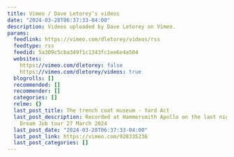 ```yaml
---
title: Vimeo / Dave Letorey’s videos
date: "2024-03-28T06:37:33-04:00"
description: Videos uploaded by Dave Letorey on Vimeo.
params:
  feedlink: https://vimeo.com/dletorey/videos/rss
  feedtype: rss
  feedid: 5a309c5cba349f1c1343fc1ee6e4a504
  websites:
    https://vimeo.com/dletorey: false
    https://vimeo.com/dletorey/videos: true
  blogrolls: []
  recommended: []
  recommender: []
  categories: []
  relme: {}
  last_post_title: The trench coat museum - Yard Act
  last_post_description: Recorded at Hammersmith Apollo on the last night of their
    Dream Job tour 27 March 2024
  last_post_date: "2024-03-28T06:37:33-04:00"
  last_post_link: https://vimeo.com/928335236
  last_post_categories: []
---
```

